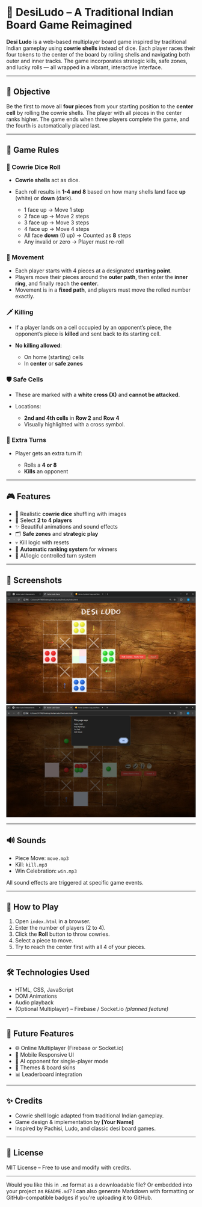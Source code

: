 # 🐚 DesiLudo – A Traditional Indian Board Game Reimagined

**Desi Ludo** is a web-based multiplayer board game inspired by traditional Indian gameplay using **cowrie shells** instead of dice. Each player races their four tokens to the center of the board by rolling shells and navigating both outer and inner tracks. The game incorporates strategic kills, safe zones, and lucky rolls — all wrapped in a vibrant, interactive interface.

---

## 🎯 Objective

Be the first to move all **four pieces** from your starting position to the **center cell** by rolling the cowrie shells. The player with all pieces in the center ranks higher. The game ends when three players complete the game, and the fourth is automatically placed last.

---

## 🧠 Game Rules

### 🎲 Cowrie Dice Roll

* **Cowrie shells** act as dice.
* Each roll results in **1-4 and 8** based on how many shells land face **up** (white) or **down** (dark).

  * 1 face up → Move 1 step
  * 2 face up → Move 2 steps
  * 3 face up → Move 3 steps
  * 4 face up → Move 4 steps
  * All face **down** (0 up) → Counted as **8** steps
  * Any invalid or zero → Player must re-roll

### 👣 Movement

* Each player starts with 4 pieces at a designated **starting point**.
* Players move their pieces around the **outer path**, then enter the **inner ring**, and finally reach the **center**.
* Movement is in a **fixed path**, and players must move the rolled number exactly.

### 🗡️ Killing

* If a player lands on a cell occupied by an opponent’s piece, the opponent’s piece is **killed** and sent back to its starting cell.
* **No killing allowed**:

  * On home (starting) cells
  * In **center** or **safe zones**

### 🛡️ Safe Cells

* These are marked with a **white cross (X)** and **cannot be attacked**.
* Locations:

  * **2nd and 4th cells** in **Row 2** and **Row 4**
  * Visually highlighted with a cross symbol.

### 🔁 Extra Turns

* Player gets an extra turn if:

  * Rolls a **4 or 8**
  * **Kills** an opponent

---

## 🎮 Features

* 🎲 Realistic **cowrie dice** shuffling with images
* 👤 Select **2 to 4 players**
* ✨ Beautiful animations and sound effects
* 🗂️ **Safe zones** and **strategic play**
* 💀 Kill logic with resets
* 🥇 **Automatic ranking system** for winners
* 🧠 AI/logic controlled turn system

---

## 📸 Screenshots

![Game Board](Board.png)
![Win State](Win.png)

---

## 🔊 Sounds

* Piece Move: `move.mp3`
* Kill: `kill.mp3`
* Win Celebration: `win.mp3`

All sound effects are triggered at specific game events.

---

## 🚀 How to Play

1. Open `index.html` in a browser.
2. Enter the number of players (2 to 4).
3. Click the **Roll** button to throw cowries.
4. Select a piece to move.
5. Try to reach the center first with all 4 of your pieces.

---

## 🛠️ Technologies Used

* HTML, CSS, JavaScript
* DOM Animations
* Audio playback
* (Optional Multiplayer) – Firebase / Socket.io *(planned feature)*

---

## 🧩 Future Features

* 🌐 Online Multiplayer (Firebase or Socket.io)
* 📱 Mobile Responsive UI
* 🧠 AI opponent for single-player mode
* 🎨 Themes & board skins
* 📊 Leaderboard integration

---

## ✨ Credits

* Cowrie shell logic adapted from traditional Indian gameplay.
* Game design & implementation by **\[Your Name]**
* Inspired by Pachisi, Ludo, and classic desi board games.

---

## 📜 License

MIT License – Free to use and modify with credits.

---

Would you like this in `.md` format as a downloadable file? Or embedded into your project as `README.md`? I can also generate Markdown with formatting or GitHub-compatible badges if you're uploading it to GitHub.
